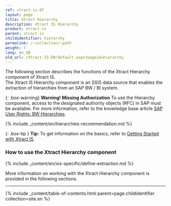 ```yaml
---
ref: xtract-is-07
layout: page
title: Xtract Hierarchy
description: Xtract IS Hierarchy
product: xtract-is
parent: xtract-is
childidentifier: hierarchy
permalink: /:collection/:path
weight: 7
lang: en_GB
old_url: /Xtract-IS-EN/default.aspx?pageid=hierarchy
---
```

The following section describes the functions of the Xtract Hierarchy component of Xtract IS.<br>
The Xtract IS Hierarchy component is an SSIS data source that enables the extraction of hierarchies from an SAP BW / BI system.

{: .box-warning}
**Warning!** **Missing Authorization**
To use the Hierarchy component, access to the designated authority objects (RFC) in SAP must be available.
For more information, refer to the knowledge base article [SAP User Rights: BW Hierarchies](https://kb.theobald-software.com/sap/authority-objects-sap-user-rights#bw-hierarchies).

{% include _content/en/hierarchies-recommendation.md %}

{: .box-tip }
**Tip:** To get information on the basics, refer to [Getting Started with Xtract IS](./getting-started). <br>


### How to use the Xtract Hierarchy component
{% include _content/en/xis-specific/define-extraction.md %}

More information on working with the Xtract Hierarchy component is provided in the following sections.

---

{% include _content/table-of-contents.html parent=page.childidentifier collection=site.en %}